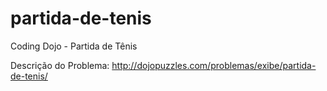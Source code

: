 partida-de-tenis
================

Coding Dojo - Partida de Tênis

Descrição do Problema: http://dojopuzzles.com/problemas/exibe/partida-de-tenis/


